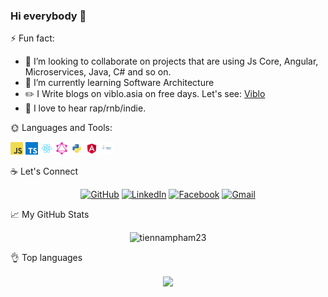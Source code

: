 ### Hi everybody 👋


⚡ Fun fact:
- 👯 I’m looking to collaborate on projects that are using Js Core, Angular, Microservices, Java, C# and so on.
- 🌱 I’m currently learning Software Architecture
- :pencil2: I Write blogs on viblo.asia on free days. Let's see: [Viblo](https://viblo.asia/u/tiennampham23)
- :musical_note: I love to hear rap/rnb/indie.

 🌞 Languages and Tools:

<code><img height="20" src="https://raw.githubusercontent.com/github/explore/80688e429a7d4ef2fca1e82350fe8e3517d3494d/topics/javascript/javascript.png"></code>
<code><img height="20" src="https://raw.githubusercontent.com/github/explore/80688e429a7d4ef2fca1e82350fe8e3517d3494d/topics/typescript/typescript.png"></code>
<code><img height="20" src="https://raw.githubusercontent.com/github/explore/80688e429a7d4ef2fca1e82350fe8e3517d3494d/topics/react/react.png"></code>
<code><img height="20" src="https://raw.githubusercontent.com/github/explore/5c058a388828bb5fde0bcafd4bc867b5bb3f26f3/topics/graphql/graphql.png"></code>
<code><img height="20" src="https://raw.githubusercontent.com/github/explore/80688e429a7d4ef2fca1e82350fe8e3517d3494d/topics/python/python.png"></code> 
<code><img height="20" src="https://raw.githubusercontent.com/github/explore/80688e429a7d4ef2fca1e82350fe8e3517d3494d/topics/angular/angular.png"></code> 
<code><img height="20" src="https://raw.githubusercontent.com/github/explore/80688e429a7d4ef2fca1e82350fe8e3517d3494d/topics/java/java.png"></code> 



:coffee: Let's Connect
<p align="center">
	<a href="https://github.com/tiennampham23"><img src="https://img.icons8.com/bubbles/50/000000/github.png" alt="GitHub"/></a>
	<a href="www.linkedin.com/in/phamtiennam"><img src="https://img.icons8.com/bubbles/50/000000/linkedin.png" alt="LinkedIn"/></a>
	<a href="https://www.facebook.com/phamtiennam23/"><img src="https://img.icons8.com/bubbles/50/000000/facebook-new.png" alt="Facebook"/></a>
	<a href="mailto:phamtiennam2301@gmail.com"><img src="https://img.icons8.com/bubbles/50/000000/gmail.png" alt="Gmail"/></a>
</p>

📈 My GitHub Stats

<p align="center"> <img src="https://github-readme-stats.vercel.app/api?username=tiennampham23&show_icons=true&theme=gotham" alt="tiennampham23" /> </p>
  
  👌 Top languages 
  <p align="center"> <img align="center" src="https://github-readme-stats.vercel.app/api/top-langs/?username=tiennampham23&layout=compact&theme=material-palenight" /> </p>

